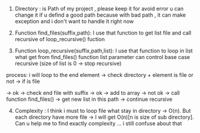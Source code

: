 1. Directory : is Path of my project , please keep it for avoid error
   u can change it if u defind a good path because with bad path , it can make exception
   and i don't want to handle it right now

2. Function find_files(suffix,path):
   I use that function to get list file and call recursive of loop_recursive() fuction

3. Function loop_recursive(suffix,path,list):
   I use that function to loop in list what get from find_files() function
   list parameter can control base case recursive (size of list is 0 -> stop recursive)

process: i will loop to the end element -> check directory + element is file or not -> if is file

-> ok -> check end file with suffix -> ok -> add to array
-> not ok -> call function find_files() -> get new list in this path -> continue recursive

4. Complexity : I think i must to loop file what stay in directory -> O(n). But each directory have more file -> I will get O(n)[n is size of sub directory].
   Can u help me to find exactly complexity ... i still confuse about that
